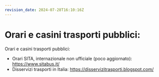 ```yaml
---
revision_date: 2024-07-28T16:10:16Z
---
```

# Orari e casini trasporti pubblici:
Orari e casini trasporti pubblici:
* Orari SITA, internazionale non ufficiale (poco aggiornato): https://www.sitabus.it/
* Disservizi trasporti in Italia: https://disservizitrasporti.blogspot.com/